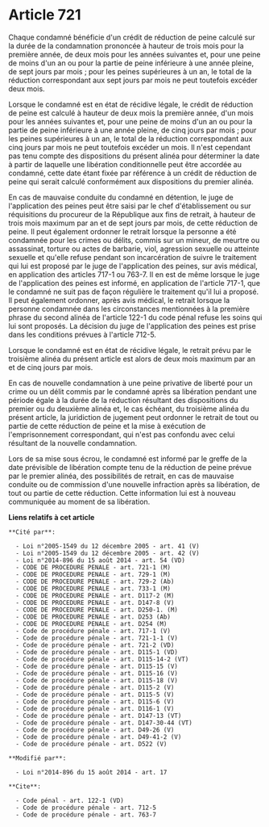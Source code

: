 # Article 721

Chaque condamné bénéficie d'un crédit de réduction de peine calculé sur la durée de la condamnation prononcée à hauteur de
trois mois pour la première année, de deux mois pour les années suivantes et, pour une peine de moins d'un an ou pour la
partie de peine inférieure à une année pleine, de sept jours par mois ; pour les peines supérieures à un an, le total de la
réduction correspondant aux sept jours par mois ne peut toutefois excéder deux mois. 

Lorsque le condamné est en état de récidive légale, le crédit de réduction de peine est calculé à hauteur de deux mois la
première année, d'un mois pour les années suivantes et, pour une peine de moins d'un an ou pour la partie de peine inférieure
à une année pleine, de cinq jours par mois ; pour les peines supérieures à un an, le total de la réduction correspondant aux
cinq jours par mois ne peut toutefois excéder un mois. Il n'est cependant pas tenu compte des dispositions du présent alinéa
pour déterminer la date à partir de laquelle une libération conditionnelle peut être accordée au condamné, cette date étant
fixée par référence à un crédit de réduction de peine qui serait calculé conformément aux dispositions du premier alinéa. 

En cas de mauvaise conduite du condamné en détention, le juge de l'application des peines peut être saisi par le chef
d'établissement ou sur réquisitions du procureur de la République aux fins de retrait, à hauteur de trois mois maximum par an
et de sept jours par mois, de cette réduction de peine. Il peut également ordonner le retrait lorsque la personne a été
condamnée pour les crimes ou délits, commis sur un mineur, de meurtre ou assassinat, torture ou actes de barbarie, viol,
agression sexuelle ou atteinte sexuelle et qu'elle refuse pendant son incarcération de suivre le traitement qui lui est
proposé par le juge de l'application des peines, sur avis médical, en application des articles 717-1 ou 763-7. Il en est de
même lorsque le juge de l'application des peines est informé, en application de l'article 717-1, que le condamné ne suit pas
de façon régulière le traitement qu'il lui a proposé. Il peut également ordonner, après avis médical, le retrait lorsque la
personne condamnée dans les circonstances mentionnées à la première phrase du second alinéa de l'article 122-1 du code pénal
refuse les soins qui lui sont proposés. La décision du juge de l'application des peines est prise dans les conditions prévues
à l'article 712-5. 

Lorsque le condamné est en état de récidive légale, le retrait prévu par le troisième alinéa du présent article est alors de
deux mois maximum par an et de cinq jours par mois. 

En cas de nouvelle condamnation à une peine privative de liberté pour un crime ou un délit commis par le condamné après sa
libération pendant une période égale à la durée de la réduction résultant des dispositions du premier ou du deuxième alinéa
et, le cas échéant, du troisième alinéa du présent article, la juridiction de jugement peut ordonner le retrait de tout ou
partie de cette réduction de peine et la mise à exécution de l'emprisonnement correspondant, qui n'est pas confondu avec
celui résultant de la nouvelle condamnation. 

Lors de sa mise sous écrou, le condamné est informé par le greffe de la date prévisible de libération compte tenu de la
réduction de peine prévue par le premier alinéa, des possibilités de retrait, en cas de mauvaise conduite ou de commission
d'une nouvelle infraction après sa libération, de tout ou partie de cette réduction. Cette information lui est à nouveau
communiquée au moment de sa libération.

**Liens relatifs à cet article**

	**Cité par**:

	  - Loi n°2005-1549 du 12 décembre 2005 - art. 41 (V)
	  - Loi n°2005-1549 du 12 décembre 2005 - art. 42 (V)
	  - Loi n°2014-896 du 15 août 2014 - art. 54 (VD)
	  - CODE DE PROCEDURE PENALE - art. 721-1 (M)
	  - CODE DE PROCEDURE PENALE - art. 729-1 (M)
	  - CODE DE PROCEDURE PENALE - art. 729-2 (Ab)
	  - CODE DE PROCEDURE PENALE - art. 733-1 (M)
	  - CODE DE PROCEDURE PENALE - art. D117-2 (M)
	  - CODE DE PROCEDURE PENALE - art. D147-8 (V)
	  - CODE DE PROCEDURE PENALE - art. D250-1. (M)
	  - CODE DE PROCEDURE PENALE - art. D253 (Ab)
	  - CODE DE PROCEDURE PENALE - art. D254 (M)
	  - Code de procédure pénale - art. 717-1 (V)
	  - Code de procédure pénale - art. 721-1-1 (V)
	  - Code de procédure pénale - art. 721-2 (VD)
	  - Code de procédure pénale - art. D115-1 (VD)
	  - Code de procédure pénale - art. D115-14-2 (VT)
	  - Code de procédure pénale - art. D115-15 (V)
	  - Code de procédure pénale - art. D115-16 (V)
	  - Code de procédure pénale - art. D115-18 (V)
	  - Code de procédure pénale - art. D115-2 (V)
	  - Code de procédure pénale - art. D115-5 (V)
	  - Code de procédure pénale - art. D115-6 (V)
	  - Code de procédure pénale - art. D116-1 (V)
	  - Code de procédure pénale - art. D147-13 (VT)
	  - Code de procédure pénale - art. D147-30-44 (VT)
	  - Code de procédure pénale - art. D49-26 (V)
	  - Code de procédure pénale - art. D49-41-2 (V)
	  - Code de procédure pénale - art. D522 (V)

	**Modifié par**:

	  - Loi n°2014-896 du 15 août 2014 - art. 17

	**Cite**:

	  - Code pénal - art. 122-1 (VD)
	  - Code de procédure pénale - art. 712-5
	  - Code de procédure pénale - art. 763-7
